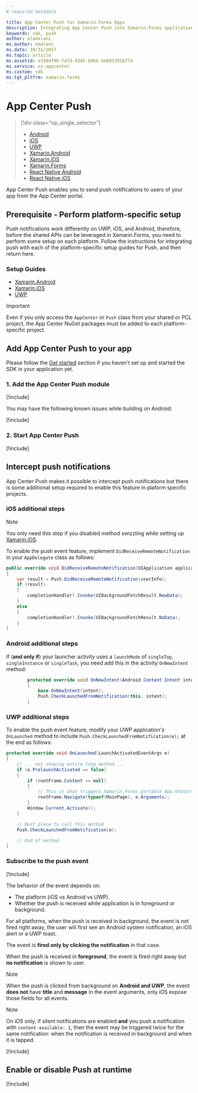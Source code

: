 ```yaml
---
# required metadata

title: App Center Push for Xamarin.Forms Apps
description: Integrating App Center Push into Xamarin.Forms applications
keywords: sdk, push
author: elamalani
ms.author: emalani
ms.date: 10/31/2017
ms.topic: article
ms.assetid: e3384f0b-fafd-4345-b9bb-4e683391bf74
ms.service: vs-appcenter
ms.custom: sdk
ms.tgt_pltfrm: xamarin.forms
---
```


# App Center Push

> [!div class="op_single_selector"]
> * [Android](android.md)
> * [iOS](ios.md)
> * [UWP](uwp.md)
> * [Xamarin.Android](xamarin-android.md)
> * [Xamarin.iOS](xamarin-ios.md)
> * [Xamarin.Forms](xamarin-forms.md)
> * [React Native Android](react-native-android.md)
> * [React Native iOS](react-native-ios.md)

App Center Push enables you to send push notifications to users of your app from the App Center portal.

## Prerequisite - Perform platform-specific setup

Push notifications work differently on UWP, iOS, and Android, therefore, before the shared APIs can be leveraged in Xamarin.Forms, you need to perform some setup on each platform. Follow the instructions for integrating push with each of the platform-specific setup guides for Push, and then return here.

### Setup Guides
* [Xamarin.Android](xamarin-android.md)
* [Xamarin.iOS](xamarin-ios.md)
* [UWP](uwp.md)

>[!IMPORTANT]
>Even if you only access the `AppCenter` or `Push` class from your shared or PCL project, the App Center NuGet packages must be added to each platform-specific project.

## Add App Center Push to your app

Please follow the [Get started](~/sdk/getting-started/xamarin.md) section if you haven't set up and started the SDK in your application yet.

### 1. Add the App Center Push module

[!include[](add-nuget.md)]

You may have the following known issues while building on Android:

[!include[](../xamarin-android-push-setup-issues.md)]

### 2. Start App Center Push

[!include[](start-push.md)]

## Intercept push notifications

App Center Push makes it possible to intercept push notifications but there is some additional setup required to enable this feature in plaform specific projects.

### iOS additional steps

>[!NOTE]
>You only need this step if you disabled method swizzling while setting up [Xamarin.iOS](xamarin-ios.md).

To enable the push event feature, implement `DidReceiveRemoteNotification` in your `AppDelegate` class as follows:

```csharp
public override void DidReceiveRemoteNotification(UIApplication application, NSDictionary userInfo, System.Action<UIBackgroundFetchResult> completionHandler)
{
	var result = Push.DidReceiveRemoteNotification(userInfo);
	if (result)
	{
		completionHandler?.Invoke(UIBackgroundFetchResult.NewData);
	}
	else
	{
		completionHandler?.Invoke(UIBackgroundFetchResult.NoData);
	}
}
```

### Android additional steps

If (**and only if**) your launcher activity uses a `launchMode` of `singleTop`, `singleInstance` or `singleTask`, you need add this in the activity `OnNewIntent` method:

```csharp
        protected override void OnNewIntent(Android.Content.Intent intent)
        {
            base.OnNewIntent(intent);
            Push.CheckLaunchedFromNotification(this, intent);
        }
```

### UWP additional steps

To enable the push event feature, modify your UWP application's `OnLaunched` method to include `Push.CheckLaunchedFromNotification(e);` at the end as follows:

```csharp
protected override void OnLaunched(LaunchActivatedEventArgs e)
{
    // ... not showing entire long method ...
    if (e.PrelaunchActivated == false)
    {
        if (rootFrame.Content == null)
        {
            // This is what triggers Xamarin.Forms portable App.OnStart method where you typically call AppCenter.Start
            rootFrame.Navigate(typeof(MainPage), e.Arguments);
        }
        Window.Current.Activate();
    }

    // Best place to call this method
    Push.CheckLaunchedFromNotification(e);

    // End of method
}
```

### Subscribe to the push event

[!include[](dotnet-push-event-intro.md)]

The behavior of the event depends on:

* The platform (iOS vs Android vs UWP).
* Whether the push is received while application is in foreground or background.

For all platforms, when the push is received in background, the event is not 
fired right away, the user will first see an Android system notification, an
iOS alert or a UWP toast.

The event is **fired only by clicking the notification** in that case.

When the push is received in **foreground**, the event is fired right away but
**no notification** is shown to user.

> [!NOTE]
> When the push is clicked from background on **Android and UWP**, the event **does not** have **title**
and **message** in the event arguments, only iOS expose those fields for all events.

> [!NOTE]
> On iOS only, if silent notifications are enabled **and** you push a notification with `content-available: 1`, then the event may be triggered twice for the same notification: when the notification is received in background and when it is tapped.

[!include[](dotnet-push-event-example.md)]

## Enable or disable Push at runtime

[!include[](enable-or-disable.md)]
